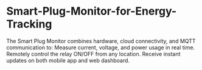 # Smart-Plug-Monitor-for-Energy-Tracking
The Smart Plug Monitor combines hardware, cloud connectivity, and MQTT communication to:  Measure current, voltage, and power usage in real time.  Remotely control the relay ON/OFF from any location.  Receive instant updates on both mobile app and web dashboard.
